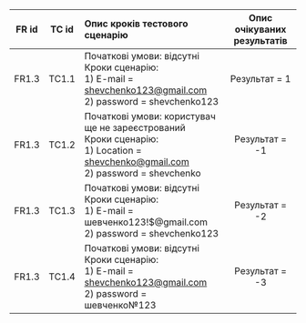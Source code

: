 |FR id|TC id|Опис кроків тестового сценарію|Опис очікуваних результатів|
|:-:|:-:|:-|:-:|
|FR1.3|TC1.1|Початкові умови: відсутні <br> Кроки сценарію: <br> 1) E-mail = shevchenko123@gmail.com <br> 2) password = shevchenko123|Результат = 1|
|FR1.3|TC1.2|Початкові умови: користувач ще не зареєстрований <br> Кроки сценарію: <br> 1) Location = shevchenko@gmail.com <br> 2) password = shevchenko|Результат = -1|
|FR1.3|TC1.3|Початкові умови: відсутні <br> Кроки сценарію: <br> 1) E-mail =  шевченко123!$@gmail.com <br> 2) password = shevchenko123|Результат = -2|
|FR1.3|TC1.4|Початкові умови: відсутні <br> Кроки сценарію: <br> 1) E-mail = shevchenko123@gmail.com <br> 2) password = шевченко№123|Результат = -3|

